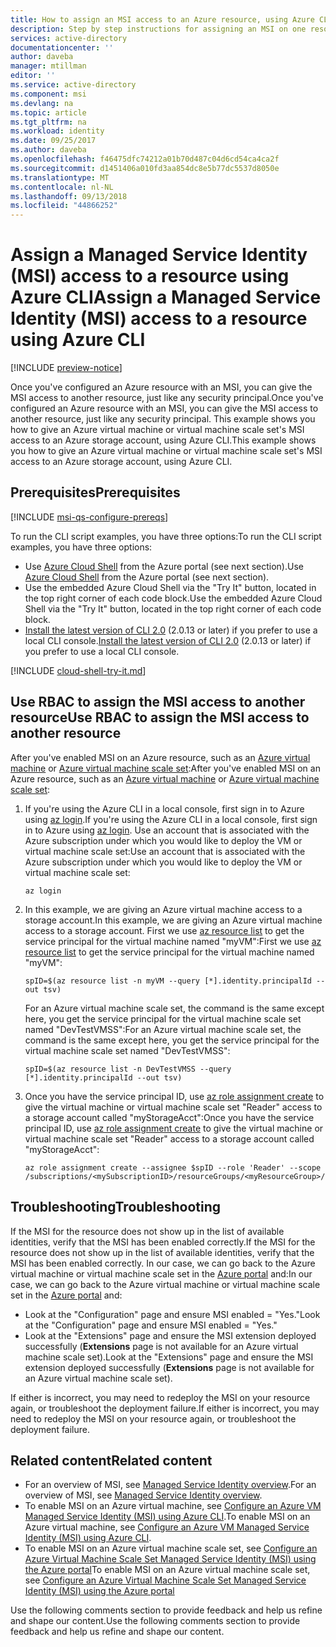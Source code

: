 ```yaml
---
title: How to assign an MSI access to an Azure resource, using Azure CLI
description: Step by step instructions for assigning an MSI on one resource, access to another resource, using Azure CLI.
services: active-directory
documentationcenter: ''
author: daveba
manager: mtillman
editor: ''
ms.service: active-directory
ms.component: msi
ms.devlang: na
ms.topic: article
ms.tgt_pltfrm: na
ms.workload: identity
ms.date: 09/25/2017
ms.author: daveba
ms.openlocfilehash: f46475dfc74212a01b70d487c04d6cd54ca4ca2f
ms.sourcegitcommit: d1451406a010fd3aa854dc8e5b77dc5537d8050e
ms.translationtype: MT
ms.contentlocale: nl-NL
ms.lasthandoff: 09/13/2018
ms.locfileid: "44866252"
---
```

# <a name="assign-a-managed-service-identity-msi-access-to-a-resource-using-azure-cli"></a><span data-ttu-id="65af0-103">Assign a Managed Service Identity (MSI) access to a resource using Azure CLI</span><span class="sxs-lookup"><span data-stu-id="65af0-103">Assign a Managed Service Identity (MSI) access to a resource using Azure CLI</span></span>

[!INCLUDE [preview-notice](../../../includes/active-directory-msi-preview-notice.md)]

<span data-ttu-id="65af0-104">Once you've configured an Azure resource with an MSI, you can give the MSI access to another resource, just like any security principal.</span><span class="sxs-lookup"><span data-stu-id="65af0-104">Once you've configured an Azure resource with an MSI, you can give the MSI access to another resource, just like any security principal.</span></span> <span data-ttu-id="65af0-105">This example shows you how to give an Azure virtual machine or virtual machine scale set's MSI access to an Azure storage account, using Azure CLI.</span><span class="sxs-lookup"><span data-stu-id="65af0-105">This example shows you how to give an Azure virtual machine or virtual machine scale set's MSI access to an Azure storage account, using Azure CLI.</span></span>

## <a name="prerequisites"></a><span data-ttu-id="65af0-106">Prerequisites</span><span class="sxs-lookup"><span data-stu-id="65af0-106">Prerequisites</span></span>

[!INCLUDE [msi-qs-configure-prereqs](../../../includes/active-directory-msi-qs-configure-prereqs.md)]

<span data-ttu-id="65af0-107">To run the CLI script examples, you have three options:</span><span class="sxs-lookup"><span data-stu-id="65af0-107">To run the CLI script examples, you have three options:</span></span>

- <span data-ttu-id="65af0-108">Use [Azure Cloud Shell](../../cloud-shell/overview.md) from the Azure portal (see next section).</span><span class="sxs-lookup"><span data-stu-id="65af0-108">Use [Azure Cloud Shell](../../cloud-shell/overview.md) from the Azure portal (see next section).</span></span>
- <span data-ttu-id="65af0-109">Use the embedded Azure Cloud Shell via the "Try It" button, located in the top right corner of each code block.</span><span class="sxs-lookup"><span data-stu-id="65af0-109">Use the embedded Azure Cloud Shell via the "Try It" button, located in the top right corner of each code block.</span></span>
- <span data-ttu-id="65af0-110">[Install the latest version of CLI 2.0](https://docs.microsoft.com/cli/azure/install-azure-cli) (2.0.13 or later) if you prefer to use a local CLI console.</span><span class="sxs-lookup"><span data-stu-id="65af0-110">[Install the latest version of CLI 2.0](https://docs.microsoft.com/cli/azure/install-azure-cli) (2.0.13 or later) if you prefer to use a local CLI console.</span></span> 

[!INCLUDE [cloud-shell-try-it.md](../../../includes/cloud-shell-try-it.md)]

## <a name="use-rbac-to-assign-the-msi-access-to-another-resource"></a><span data-ttu-id="65af0-111">Use RBAC to assign the MSI access to another resource</span><span class="sxs-lookup"><span data-stu-id="65af0-111">Use RBAC to assign the MSI access to another resource</span></span>

<span data-ttu-id="65af0-112">After you've enabled MSI on an Azure resource, such as an [Azure virtual machine](qs-configure-cli-windows-vm.md) or [Azure virtual machine scale set](qs-configure-cli-windows-vmss.md):</span><span class="sxs-lookup"><span data-stu-id="65af0-112">After you've enabled MSI on an Azure resource, such as an [Azure virtual machine](qs-configure-cli-windows-vm.md) or [Azure virtual machine scale set](qs-configure-cli-windows-vmss.md):</span></span> 

1. <span data-ttu-id="65af0-113">If you're using the Azure CLI in a local console, first sign in to Azure using [az login](/cli/azure/reference-index#az-login).</span><span class="sxs-lookup"><span data-stu-id="65af0-113">If you're using the Azure CLI in a local console, first sign in to Azure using [az login](/cli/azure/reference-index#az-login).</span></span> <span data-ttu-id="65af0-114">Use an account that is associated with the Azure subscription under which you would like to deploy the VM or virtual machine scale set:</span><span class="sxs-lookup"><span data-stu-id="65af0-114">Use an account that is associated with the Azure subscription under which you would like to deploy the VM or virtual machine scale set:</span></span>

   ```azurecli-interactive
   az login
   ```

2. <span data-ttu-id="65af0-115">In this example, we are giving an Azure virtual machine access to a storage account.</span><span class="sxs-lookup"><span data-stu-id="65af0-115">In this example, we are giving an Azure virtual machine access to a storage account.</span></span> <span data-ttu-id="65af0-116">First we use [az resource list](/cli/azure/resource/#az-resource-list) to get the service principal for the virtual machine named "myVM":</span><span class="sxs-lookup"><span data-stu-id="65af0-116">First we use [az resource list](/cli/azure/resource/#az-resource-list) to get the service principal for the virtual machine named "myVM":</span></span>

   ```azurecli-interactive
   spID=$(az resource list -n myVM --query [*].identity.principalId --out tsv)
   ```
   <span data-ttu-id="65af0-117">For an Azure virtual machine scale set, the command is the same except here, you get the service principal for the virtual machine scale set named "DevTestVMSS":</span><span class="sxs-lookup"><span data-stu-id="65af0-117">For an Azure virtual machine scale set, the command is the same except here, you get the service principal for the virtual machine scale set named "DevTestVMSS":</span></span>
   
   ```azurecli-interactive
   spID=$(az resource list -n DevTestVMSS --query [*].identity.principalId --out tsv)
   ```

3. <span data-ttu-id="65af0-118">Once you have the service principal ID, use [az role assignment create](/cli/azure/role/assignment#az-role-assignment-create) to give the virtual machine or virtual machine scale set "Reader" access to a storage account called "myStorageAcct":</span><span class="sxs-lookup"><span data-stu-id="65af0-118">Once you have the service principal ID, use [az role assignment create](/cli/azure/role/assignment#az-role-assignment-create) to give the virtual machine or virtual machine scale set "Reader" access to a storage account called "myStorageAcct":</span></span>

   ```azurecli-interactive
   az role assignment create --assignee $spID --role 'Reader' --scope /subscriptions/<mySubscriptionID>/resourceGroups/<myResourceGroup>/providers/Microsoft.Storage/storageAccounts/myStorageAcct
   ```

## <a name="troubleshooting"></a><span data-ttu-id="65af0-119">Troubleshooting</span><span class="sxs-lookup"><span data-stu-id="65af0-119">Troubleshooting</span></span>

<span data-ttu-id="65af0-120">If the MSI for the resource does not show up in the list of available identities, verify that the MSI has been enabled correctly.</span><span class="sxs-lookup"><span data-stu-id="65af0-120">If the MSI for the resource does not show up in the list of available identities, verify that the MSI has been enabled correctly.</span></span> <span data-ttu-id="65af0-121">In our case, we can go back to the Azure virtual machine or virtual machine scale set in the [Azure portal](https://portal.azure.com) and:</span><span class="sxs-lookup"><span data-stu-id="65af0-121">In our case, we can go back to the Azure virtual machine or virtual machine scale set in the [Azure portal](https://portal.azure.com) and:</span></span>

- <span data-ttu-id="65af0-122">Look at the "Configuration" page and ensure MSI enabled = "Yes."</span><span class="sxs-lookup"><span data-stu-id="65af0-122">Look at the "Configuration" page and ensure MSI enabled = "Yes."</span></span>
- <span data-ttu-id="65af0-123">Look at the "Extensions" page and ensure the MSI extension deployed successfully (**Extensions** page is not available for an Azure virtual machine scale set).</span><span class="sxs-lookup"><span data-stu-id="65af0-123">Look at the "Extensions" page and ensure the MSI extension deployed successfully (**Extensions** page is not available for an Azure virtual machine scale set).</span></span>

<span data-ttu-id="65af0-124">If either is incorrect, you may need to redeploy the MSI on your resource again, or troubleshoot the deployment failure.</span><span class="sxs-lookup"><span data-stu-id="65af0-124">If either is incorrect, you may need to redeploy the MSI on your resource again, or troubleshoot the deployment failure.</span></span>

## <a name="related-content"></a><span data-ttu-id="65af0-125">Related content</span><span class="sxs-lookup"><span data-stu-id="65af0-125">Related content</span></span>

- <span data-ttu-id="65af0-126">For an overview of MSI, see [Managed Service Identity overview](overview.md).</span><span class="sxs-lookup"><span data-stu-id="65af0-126">For an overview of MSI, see [Managed Service Identity overview](overview.md).</span></span>
- <span data-ttu-id="65af0-127">To enable MSI on an Azure virtual machine, see [Configure an Azure VM Managed Service Identity (MSI) using Azure CLI](qs-configure-cli-windows-vm.md).</span><span class="sxs-lookup"><span data-stu-id="65af0-127">To enable MSI on an Azure virtual machine, see [Configure an Azure VM Managed Service Identity (MSI) using Azure CLI](qs-configure-cli-windows-vm.md).</span></span>
- <span data-ttu-id="65af0-128">To enable MSI on an Azure virtual machine scale set, see [Configure an Azure Virtual Machine Scale Set Managed Service Identity (MSI) using the Azure portal](qs-configure-portal-windows-vmss.md)</span><span class="sxs-lookup"><span data-stu-id="65af0-128">To enable MSI on an Azure virtual machine scale set, see [Configure an Azure Virtual Machine Scale Set Managed Service Identity (MSI) using the Azure portal](qs-configure-portal-windows-vmss.md)</span></span>

<span data-ttu-id="65af0-129">Use the following comments section to provide feedback and help us refine and shape our content.</span><span class="sxs-lookup"><span data-stu-id="65af0-129">Use the following comments section to provide feedback and help us refine and shape our content.</span></span>

